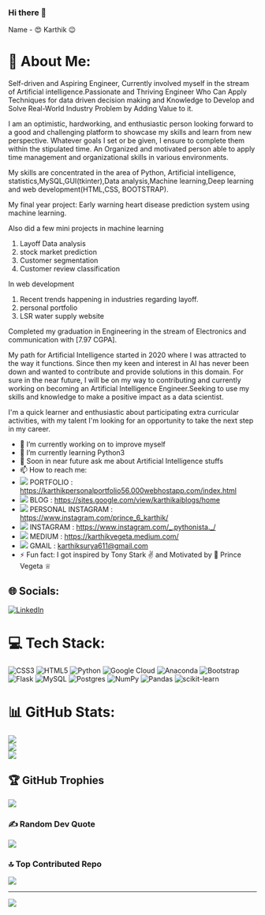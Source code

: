 ### Hi there 👋 

Name - 😍 Karthik 😉

# 💫 About Me:
Self-driven and Aspiring Engineer, Currently involved myself in the stream of Artificial intelligence.Passionate and Thriving Engineer Who Can Apply Techniques for data driven decision making and Knowledge to Develop and Solve Real-World Industry Problem by Adding Value to it.

I am an optimistic, hardworking, and enthusiastic person looking forward to a good and challenging platform to showcase my skills and learn from new perspective. Whatever goals I set or be given, I ensure to complete them within the stipulated time. An Organized and motivated person able to apply time management and organizational skills in various environments.

My skills are concentrated in the area of Python, Artificial intelligence, statistics,MySQL,GUI(tkinter),Data analysis,Machine learning,Deep learning and web development(HTML,CSS, BOOTSTRAP).

My final year project:
Early warning heart disease prediction system using machine learning.

Also did a few mini projects in machine learning
1. Layoff Data analysis 
2. stock market prediction 
3. Customer segmentation
4. Customer review classification

In web development 
1. Recent trends happening in industries regarding layoff.
2. personal portfolio
3. LSR water supply website

 
Completed my graduation in Engineering in the stream of Electronics and communication with [7.97 CGPA].

My path for Artificial Intelligence started in 2020 where I was attracted to the way it functions. Since then my keen and interest in AI has never been down and wanted to contribute and provide solutions in this domain. For sure in the near future, I will be on my way to contributing and currently working on becoming an Artificial Intelligence Engineer.Seeking to use my skills and knowledge to make a positive impact as a data scientist.

I'm a quick learner and enthusiastic about participating extra curricular activities, with my talent I'm looking for an opportunity to take the next step in my career.

- 🔭 I’m currently working on to improve myself
- 🌱 I’m currently learning Python3
- 💬 Soon in near future ask me about Artificial Intelligence stuffs
- 📫 How to reach me: 
- <img src="https://img.icons8.com/ios-glyphs/30/000000/portfolio.png"/> PORTFOLIO : https://karthikpersonalportfolio56.000webhostapp.com/index.html
- <img src="https://img.icons8.com/material-outlined/24/000000/blog.png"/> BLOG : https://sites.google.com/view/karthikaiblogs/home    
- <img src="https://img.icons8.com/material-outlined/24/000000/instagram-new--v1.png"/> PERSONAL INSTAGRAM : https://www.instagram.com/prince_6_karthik/
- <img src="https://img.icons8.com/material-outlined/24/000000/instagram-new--v1.png"/> INSTAGRAM : https://www.instagram.com/_.pythonista._/
- <img src="https://img.icons8.com/material-rounded/24/000000/medium-logo.png"/> MEDIUM : https://karthikvegeta.medium.com/
- <img src="https://img.icons8.com/material-outlined/24/000000/gmail-new.png"/>  GMAIL : karthiksurya611@gmail.com
- ⚡ Fun fact: I got inspired by Tony Stark ✌️ and Motivated by 💪 Prince Vegeta ♕

## 🌐 Socials:
[![LinkedIn](https://img.shields.io/badge/LinkedIn-%230077B5.svg?logo=linkedin&logoColor=white)](https://linkedin.com/in/https://www.linkedin.com/in/l-karthik/) 

# 💻 Tech Stack:
![CSS3](https://img.shields.io/badge/css3-%231572B6.svg?style=plastic&logo=css3&logoColor=white) ![HTML5](https://img.shields.io/badge/html5-%23E34F26.svg?style=plastic&logo=html5&logoColor=white) ![Python](https://img.shields.io/badge/python-3670A0?style=plastic&logo=python&logoColor=ffdd54) ![Google Cloud](https://img.shields.io/badge/Google%20Cloud-%234285F4.svg?style=plastic&logo=google-cloud&logoColor=white) ![Anaconda](https://img.shields.io/badge/Anaconda-%2344A833.svg?style=plastic&logo=anaconda&logoColor=white) ![Bootstrap](https://img.shields.io/badge/bootstrap-%23563D7C.svg?style=plastic&logo=bootstrap&logoColor=white) ![Flask](https://img.shields.io/badge/flask-%23000.svg?style=plastic&logo=flask&logoColor=white) ![MySQL](https://img.shields.io/badge/mysql-%2300f.svg?style=plastic&logo=mysql&logoColor=white) ![Postgres](https://img.shields.io/badge/postgres-%23316192.svg?style=plastic&logo=postgresql&logoColor=white) ![NumPy](https://img.shields.io/badge/numpy-%23013243.svg?style=plastic&logo=numpy&logoColor=white) ![Pandas](https://img.shields.io/badge/pandas-%23150458.svg?style=plastic&logo=pandas&logoColor=white) ![scikit-learn](https://img.shields.io/badge/scikit--learn-%23F7931E.svg?style=plastic&logo=scikit-learn&logoColor=white)
# 📊 GitHub Stats:
![](https://github-readme-stats.vercel.app/api?username=KaRtHiK-56&theme=nightowl&hide_border=false&include_all_commits=true&count_private=true)<br/>
![](https://github-readme-streak-stats.herokuapp.com/?user=KaRtHiK-56&theme=nightowl&hide_border=false)<br/>
![](https://github-readme-stats.vercel.app/api/top-langs/?username=KaRtHiK-56&theme=nightowl&hide_border=false&include_all_commits=true&count_private=true&layout=compact)

## 🏆 GitHub Trophies
![](https://github-profile-trophy.vercel.app/?username=KaRtHiK-56&theme=discord&no-frame=false&no-bg=false&margin-w=4)

### ✍️ Random Dev Quote
![](https://quotes-github-readme.vercel.app/api?type=horizontal&theme=merko)

### 🔝 Top Contributed Repo
![](https://github-contributor-stats.vercel.app/api?username=KaRtHiK-56&limit=5&theme=tokyonight&combine_all_yearly_contributions=true)

---
[![](https://visitcount.itsvg.in/api?id=KaRtHiK-56&icon=8&color=6)](https://visitcount.itsvg.in)

<!-- Proudly created with GPRM ( https://gprm.itsvg.in ) -->


